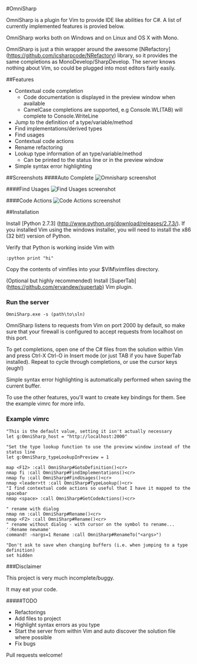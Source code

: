 #OmniSharp

OmniSharp is a plugin for Vim to provide IDE like abilities for C#. A list of currently implemented features is provied below.

OmniSharp works both on Windows and on Linux and OS X with Mono.

OmniSharp is just a thin wrapper around the awesome [NRefactory] (https://github.com/icsharpcode/NRefactory) library, so it provides the same
completions as MonoDevelop/SharpDevelop. The server knows nothing about Vim, so could be plugged into most editors fairly easily.

##Features

* Contextual code completion
	* Code documentation is displayed in the preview window when available
	* CamelCase completions are supported, e.g Console.WL(TAB) will complete to Console.WriteLine
* Jump to the definition of a type/variable/method
* Find implementations/derived types
* Find usages
* Contextual code actions
* Rename refactoring
* Lookup type information of an type/variable/method
	* Can be printed to the status line or in the preview window
* Simple syntax error highlighting


##Screenshots
####Auto Complete
![Omnisharp screenshot](https://raw.github.com/nosami/Omnisharp/gh-pages/Omnisharp.png)

####Find Usages
![Find Usages screenshot](https://raw.github.com/nosami/Omnisharp/gh-pages/FindUsages.png)

####Code Actions
![Code Actions screenshot](https://raw.github.com/nosami/Omnisharp/gh-pages/CodeActions.png)

##Installation

Install [Python 2.7.3] (http://www.python.org/download/releases/2.7.3/). If you installed Vim using the windows installer, you will need to install the x86 (32 bit!) version of Python.

Verify that Python is working inside Vim with 

```vim
:python print "hi"
```

Copy the contents of vimfiles into your $VIM\vimfiles directory.

(Optional but highly recommended) Install [SuperTab] (https://github.com/ervandew/supertab) Vim plugin.

### Run the server

	OmniSharp.exe -s (path\to\sln)

OmniSharp listens to requests from Vim on port 2000 by default, so make sure that your firewall is configured to accept requests from localhost on this port.

To get completions, open one of the C# files from the solution within Vim and press Ctrl-X Ctrl-O in Insert mode (or just TAB if you have SuperTab installed). 
Repeat to cycle through completions, or use the cursor keys (eugh!)

Simple syntax error highlighting is automatically performed when saving the current buffer.

To use the other features, you'll want to create key bindings for them. See the example vimrc for more info.



### Example vimrc

```vim
"This is the default value, setting it isn't actually necessary
let g:OmniSharp_host = "http://localhost:2000"

"Set the type lookup function to use the preview window instead of the status line
let g:OmniSharp_typeLookupInPreview = 1

map <F12> :call OmniSharp#GotoDefinition()<cr>
nmap fi :call OmniSharp#FindImplementations()<cr>
nmap fu :call OmniSharp#FindUsages()<cr>
nmap <leader>tt :call OmniSharp#TypeLookup()<cr>
"I find contextual code actions so useful that I have it mapped to the spacebar
nmap <space> :call OmniSharp#GetCodeActions()<cr>

" rename with dialog
nmap nm :call OmniSharp#Rename()<cr>
nmap <F2> :call OmniSharp#Rename()<cr>      
" rename without dialog - with cursor on the symbol to rename... ':Rename newname'
command! -nargs=1 Rename :call OmniSharp#RenameTo("<args>")

"Don't ask to save when changing buffers (i.e. when jumping to a type definition)
set hidden
```


###Disclaimer

This project is very much incomplete/buggy. 

It may eat your code.


#####TODO

- Refactorings
- Add files to project
- Highlight syntax errors as you type
- Start the server from within Vim and auto discover the solution file where possible
- Fix bugs

Pull requests welcome!

